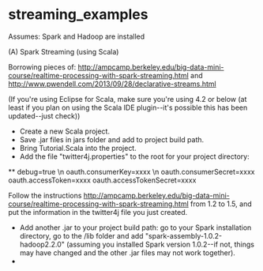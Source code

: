 streaming_examples
==================

Assumes: Spark and Hadoop are installed


(A) Spark Streaming (using Scala)

Borrowing pieces of: http://ampcamp.berkeley.edu/big-data-mini-course/realtime-processing-with-spark-streaming.html and http://www.pwendell.com/2013/09/28/declarative-streams.html

(If you're using Eclipse for Scala, make sure you're using 4.2 or below (at least if you plan on using the Scala IDE plugin--it's possible this has been updated--just check))


* Create a new Scala project.
* Save .jar files in jars folder and add to project build path.
* Bring Tutorial.Scala into the project.
* Add the file "twitter4j.properties" to the root for your project directory:

** debug=true \n
oauth.consumerKey=xxxx \n
oauth.consumerSecret=xxxx
oauth.accessToken=xxxx
oauth.accessTokenSecret=xxxx

Follow the instructions http://ampcamp.berkeley.edu/big-data-mini-course/realtime-processing-with-spark-streaming.html from 1.2 to 1.5, and put the information in the twitter4j file you just created.

* Add another .jar to your project build path: go to your Spark installation directory, go to the /lib folder and add "spark-assembly-1.0.2-hadoop2.2.0" (assuming you installed Spark version 1.0.2--if not, things may have changed and the other .jar files may not work together).
* 
